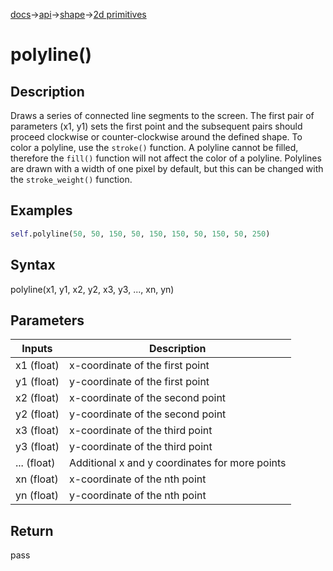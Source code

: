 [docs](/docs/)→[api](/docs/api)→[shape](/docs/api/shape/)→[2d primitives](/docs/api/shape/2d_primitives/)

# polyline()

## Description

Draws a series of connected line segments to the screen. The first pair of parameters (x1, y1) sets the first point and the subsequent pairs should proceed clockwise or counter-clockwise around the defined shape. To color a polyline, use the `stroke()` function. A polyline cannot be filled, therefore the `fill()` function will not affect the color of a polyline. Polylines are drawn with a width of one pixel by default, but this can be changed with the `stroke_weight()` function.

## Examples

```py
self.polyline(50, 50, 150, 50, 150, 150, 50, 150, 50, 250)
```

## Syntax

polyline(x1, y1, x2, y2, x3, y3, ..., xn, yn)

## Parameters

| Inputs | Description |
|--------|-------------|
| x1	(float) | x-coordinate of the first point |
| y1	(float) | y-coordinate of the first point |
| x2	(float) | x-coordinate of the second point |
| y2	(float) | y-coordinate of the second point |
| x3	(float) | x-coordinate of the third point |
| y3	(float) | y-coordinate of the third point |
| ...	(float) | Additional x and y coordinates for more points |
| xn	(float) | x-coordinate of the nth point |
| yn	(float) | y-coordinate of the nth point |

## Return

pass